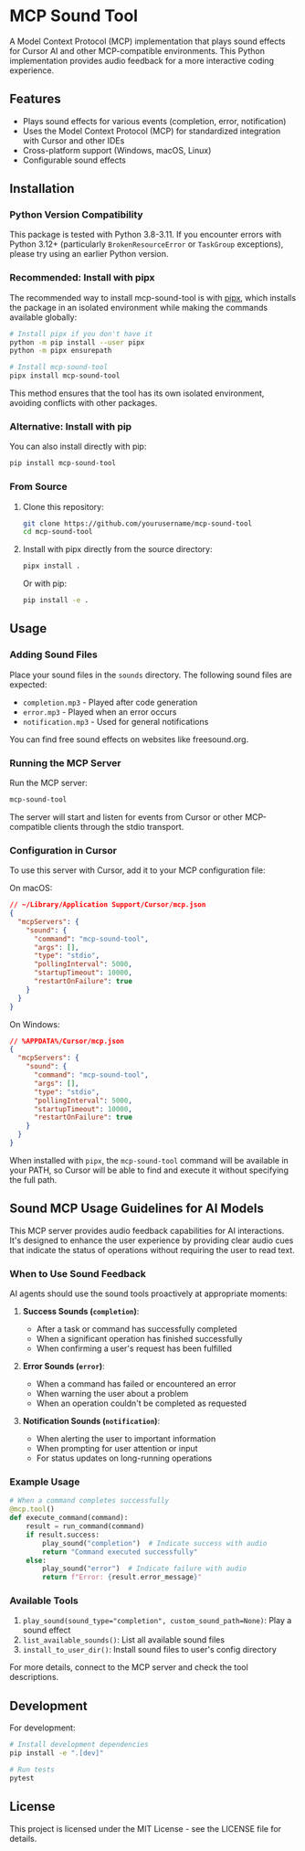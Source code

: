 # MCP Sound Tool

A Model Context Protocol (MCP) implementation that plays sound effects for Cursor AI and other MCP-compatible environments. This Python implementation provides audio feedback for a more interactive coding experience.

## Features

* Plays sound effects for various events (completion, error, notification)
* Uses the Model Context Protocol (MCP) for standardized integration with Cursor and other IDEs
* Cross-platform support (Windows, macOS, Linux)
* Configurable sound effects

## Installation

### Python Version Compatibility

This package is tested with Python 3.8-3.11. If you encounter errors with Python 3.12+ (particularly `BrokenResourceError` or `TaskGroup` exceptions), please try using an earlier Python version.

### Recommended: Install with pipx

The recommended way to install mcp-sound-tool is with [pipx](https://pypa.github.io/pipx/), which installs the package in an isolated environment while making the commands available globally:

```bash
# Install pipx if you don't have it
python -m pip install --user pipx
python -m pipx ensurepath

# Install mcp-sound-tool
pipx install mcp-sound-tool
```

This method ensures that the tool has its own isolated environment, avoiding conflicts with other packages.

### Alternative: Install with pip

You can also install directly with pip:

```bash
pip install mcp-sound-tool
```

### From Source

1. Clone this repository:

   ```bash
   git clone https://github.com/yourusername/mcp-sound-tool
   cd mcp-sound-tool
   ```

2. Install with pipx directly from the source directory:

   ```bash
   pipx install .
   ```

   Or with pip:

   ```bash
   pip install -e .
   ```

## Usage

### Adding Sound Files

Place your sound files in the `sounds` directory. The following sound files are expected:

* `completion.mp3` - Played after code generation
* `error.mp3` - Played when an error occurs
* `notification.mp3` - Used for general notifications

You can find free sound effects on websites like freesound.org.

### Running the MCP Server

Run the MCP server:

```bash
mcp-sound-tool
```

The server will start and listen for events from Cursor or other MCP-compatible clients through the stdio transport.

### Configuration in Cursor

To use this server with Cursor, add it to your MCP configuration file:

On macOS:

```json
// ~/Library/Application Support/Cursor/mcp.json
{
  "mcpServers": {
    "sound": {
      "command": "mcp-sound-tool",
      "args": [],
      "type": "stdio",
      "pollingInterval": 5000,
      "startupTimeout": 10000,
      "restartOnFailure": true
    }
  }
}
```

On Windows:

```json
// %APPDATA%/Cursor/mcp.json
{
  "mcpServers": {
    "sound": {
      "command": "mcp-sound-tool",
      "args": [],
      "type": "stdio",
      "pollingInterval": 5000,
      "startupTimeout": 10000,
      "restartOnFailure": true
    }
  }
}
```

When installed with `pipx`, the `mcp-sound-tool` command will be available in your PATH, so Cursor will be able to find and execute it without specifying the full path.

## Sound MCP Usage Guidelines for AI Models

This MCP server provides audio feedback capabilities for AI interactions. It's designed to enhance the user experience by providing clear audio cues that indicate the status of operations without requiring the user to read text.

### When to Use Sound Feedback

AI agents should use the sound tools proactively at appropriate moments:

1. **Success Sounds (`completion`)**:
   * After a task or command has successfully completed
   * When a significant operation has finished successfully
   * When confirming a user's request has been fulfilled

2. **Error Sounds (`error`)**:
   * When a command has failed or encountered an error
   * When warning the user about a problem
   * When an operation couldn't be completed as requested

3. **Notification Sounds (`notification`)**:
   * When alerting the user to important information
   * When prompting for user attention or input
   * For status updates on long-running operations

### Example Usage

```python
# When a command completes successfully
@mcp.tool()
def execute_command(command):
    result = run_command(command)
    if result.success:
        play_sound("completion")  # Indicate success with audio
        return "Command executed successfully"
    else:
        play_sound("error")  # Indicate failure with audio
        return f"Error: {result.error_message}"
```

### Available Tools

1. `play_sound(sound_type="completion", custom_sound_path=None)`: Play a sound effect
2. `list_available_sounds()`: List all available sound files
3. `install_to_user_dir()`: Install sound files to user's config directory

For more details, connect to the MCP server and check the tool descriptions.

## Development

For development:

```bash
# Install development dependencies
pip install -e ".[dev]"

# Run tests
pytest
```

## License

This project is licensed under the MIT License - see the LICENSE file for details.
